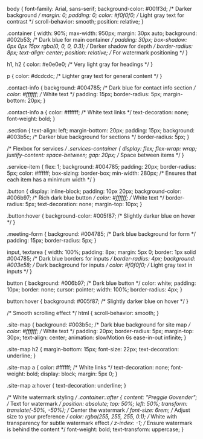 body {
    font-family: Arial, sans-serif;
    background-color: #001f3d; /* Darker background */
    margin: 0;
    padding: 0;
    color: #f0f0f0; /* Light gray text for contrast */
    scroll-behavior: smooth;
    position: relative;
}

.container {
    width: 90%;
    max-width: 950px;
    margin: 30px auto;
    background: #002b53; /* Dark blue for main container */
    padding: 30px;
    box-shadow: 0px 0px 15px rgba(0, 0, 0, 0.3); /* Darker shadow for depth */
    border-radius: 8px;
    text-align: center;
    position: relative; /* For watermark positioning */
}

h1, h2 {
    color: #e0e0e0; /* Very light gray for headings */
}

p {
    color: #dcdcdc; /* Lighter gray text for general content */
}

.contact-info {
    background: #004785; /* Dark blue for contact info section */
    color: #ffffff; /* White text */
    padding: 15px;
    border-radius: 5px;
    margin-bottom: 20px;
}

.contact-info a {
    color: #ffffff; /* White text links */
    text-decoration: none;
    font-weight: bold;
}

.section {
    text-align: left;
    margin-bottom: 20px;
    padding: 15px;
    background: #003b5c; /* Darker blue background for sections */
    border-radius: 5px;
}

/* Flexbox for services */
.services-container {
    display: flex;
    flex-wrap: wrap;
    justify-content: space-between;
    gap: 20px; /* Space between items */
}

.service-item {
    flex: 1;
    background: #004785;
    padding: 20px;
    border-radius: 5px;
    color: #ffffff;
    box-sizing: border-box;
    min-width: 280px; /* Ensures that each item has a minimum width */
}

.button {
    display: inline-block;
    padding: 10px 20px;
    background-color: #006b97; /* Rich dark blue button */
    color: #ffffff; /* White text */
    border-radius: 5px;
    text-decoration: none;
    margin-top: 10px;
}

.button:hover {
    background-color: #005f87; /* Slightly darker blue on hover */
}

.meeting-form {
    background: #004785; /* Dark blue background for form */
    padding: 15px;
    border-radius: 5px;
}

input, textarea {
    width: 100%;
    padding: 8px;
    margin: 5px 0;
    border: 1px solid #004785; /* Dark blue borders for inputs */
    border-radius: 4px;
    background: #003e58; /* Dark background for inputs */
    color: #f0f0f0; /* Light gray text in inputs */
}

button {
    background: #006b97; /* Dark blue button */
    color: white;
    padding: 10px;
    border: none;
    cursor: pointer;
    width: 100%;
    border-radius: 4px;
}

button:hover {
    background: #005f87; /* Slightly darker blue on hover */
}

/* Smooth scrolling effect */
html {
    scroll-behavior: smooth;
}

.site-map {
    background: #003b5c; /* Dark blue background for site map */
    color: #ffffff; /* White text */
    padding: 20px;
    border-radius: 5px;
    margin-top: 30px;
    text-align: center;
    animation: slowMotion 6s ease-in-out infinite;
}

.site-map h2 {
    margin-bottom: 15px;
    font-size: 22px;
    text-decoration: underline;
}

.site-map a {
    color: #ffffff; /* White links */
    text-decoration: none;
    font-weight: bold;
    display: block;
    margin: 5px 0;
}

.site-map a:hover {
    text-decoration: underline;
}

/* White watermark styling */
.container::after {
    content: "Preggie Govender"; /* Text for watermark */
    position: absolute;
    top: 50%;
    left: 50%;
    transform: translate(-50%, -50%); /* Center the watermark */
    font-size: 6rem; /* Adjust size to your preference */
    color: rgba(255, 255, 255, 0.1); /* White with transparency for subtle watermark effect */
    z-index: -1; /* Ensure watermark is behind the content */
    font-weight: bold;
    text-transform: uppercase;
}
